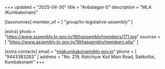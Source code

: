 +++
updated = "2025-04-30"
title = "Anbalagan  G"
description = "MLA (Kumbakonam)"

[taxonomies]
member_of = [
    "group/tn-legislative-assembly"
]

[extra]
photo = "https://www.assembly.tn.gov.in/16thassembly/members/171.jpg"
sources = [
    "https://www.assembly.tn.gov.in/16thassembly/members.php"
]

[extra.contacts]
email = "mlakumbakonam@tn.gov.in"
phone = [
    "9443383283"
]
address = "No. 219, Natchiyar Koil Main Road, Sakkottai, Kumbakonam"
+++
